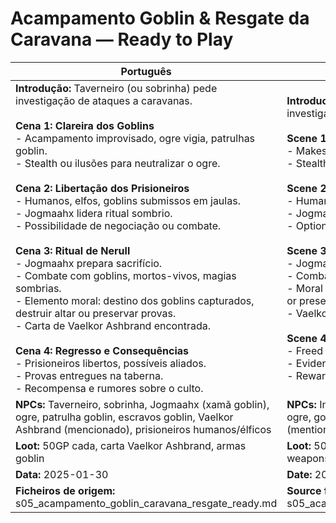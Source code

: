 # Acampamento Goblin & Resgate da Caravana — Ready to Play

| Português                                                                                                                                                                                                                                                                                                                                                                                                                                                                                                                                                                                                                                                                                                                                                                                                                                                               | English                                                                                                                                                                                                                                                                                                                                                                                                                                                                                                                                                                                                                                                                                                                                                                                            |
| ----------------------------------------------------------------------------------------------------------------------------------------------------------------------------------------------------------------------------------------------------------------------------------------------------------------------------------------------------------------------------------------------------------------------------------------------------------------------------------------------------------------------------------------------------------------------------------------------------------------------------------------------------------------------------------------------------------------------------------------------------------------------------------------------------------------------------------------------------------------------- | -------------------------------------------------------------------------------------------------------------------------------------------------------------------------------------------------------------------------------------------------------------------------------------------------------------------------------------------------------------------------------------------------------------------------------------------------------------------------------------------------------------------------------------------------------------------------------------------------------------------------------------------------------------------------------------------------------------------------------------------------------------------------------------------------- |
| **Introdução:** Taverneiro (ou sobrinha) pede investigação de ataques a caravanas.<br><br>**Cena 1: Clareira dos Goblins**<br>- Acampamento improvisado, ogre vigia, patrulhas goblin.<br>- Stealth ou ilusões para neutralizar o ogre.<br><br>**Cena 2: Libertação dos Prisioneiros**<br>- Humanos, elfos, goblins submissos em jaulas.<br>- Jogmaahx lidera ritual sombrio.<br>- Possibilidade de negociação ou combate.<br><br>**Cena 3: Ritual de Nerull**<br>- Jogmaahx prepara sacrifício.<br>- Combate com goblins, mortos-vivos, magias sombrias.<br>- Elemento moral: destino dos goblins capturados, destruir altar ou preservar provas.<br>- Carta de Vaelkor Ashbrand encontrada.<br><br>**Cena 4: Regresso e Consequências**<br>- Prisioneiros libertos, possíveis aliados.<br>- Provas entregues na taberna.<br>- Recompensa e rumores sobre o culto.<br> | **Introduction:** Innkeeper (or niece) requests investigation of caravan attacks.<br><br>**Scene 1: Goblin Clearing**<br>- Makeshift camp, ogre watchman, goblin patrols.<br>- Stealth or illusions to neutralize ogre.<br><br>**Scene 2: Prisoner Rescue**<br>- Humans, elves, submissive goblins in cages.<br>- Jogmaahx leads a dark ritual.<br>- Option to negotiate or fight.<br><br>**Scene 3: Ritual of Nerull**<br>- Jogmaahx prepares a sacrifice.<br>- Combat with goblins, undead, dark magic.<br>- Moral element: fate of captured goblins, destroy altar or preserve evidence.<br>- Vaelkor Ashbrand’s letter found.<br><br>**Scene 4: Return and Consequences**<br>- Freed prisoners, possible allies.<br>- Evidence delivered at tavern.<br>- Reward and rumors about the cult.<br> |
| **NPCs:** Taverneiro, sobrinha, Jogmaahx (xamã goblin), ogre, patrulha goblin, escravos goblin, Vaelkor Ashbrand (mencionado), prisioneiros humanos/élficos                                                                                                                                                                                                                                                                                                                                                                                                                                                                                                                                                                                                                                                                                                             | **NPCs:** Innkeeper, niece, Jogmaahx (goblin shaman), ogre, goblin patrol, goblin slaves, Vaelkor Ashbrand (mentioned), human/elven prisoners                                                                                                                                                                                                                                                                                                                                                                                                                                                                                                                                                                                                                                                      |
| **Loot:** 50GP cada, carta Vaelkor Ashbrand, armas goblin                                                                                                                                                                                                                                                                                                                                                                                                                                                                                                                                                                                                                                                                                                                                                                                                               | **Loot:** 50GP each, Vaelkor Ashbrand’s letter, goblin weapons                                                                                                                                                                                                                                                                                                                                                                                                                                                                                                                                                                                                                                                                                                                                     |
| **Data:** 2025-01-30                                                                                                                                                                                                                                                                                                                                                                                                                                                                                                                                                                                                                                                                                                                                                                                                                                                    | **Date:** 2025-01-30                                                                                                                                                                                                                                                                                                                                                                                                                                                                                                                                                                                                                                                                                                                                                                               |
| **Ficheiros de origem:** s05_acampamento_goblin_caravana_resgate_ready.md                                                                                                                                                                                                                                                                                                                                                                                                                                                                                                                                                                                                                                                                                                                                                                                               | **Source files:** s05_acampamento_goblin_caravana_resgate_ready.md                                                                                                                                                                                                                                                                                                                                                                                                                                                                                                                                                                                                                                                                                                                                 |
